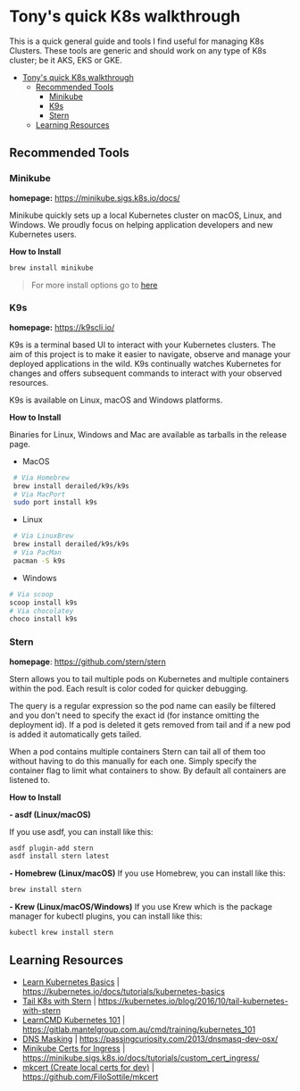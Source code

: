 # Tony's quick K8s walkthrough

This is a quick general guide and tools I find useful for managing K8s Clusters. These tools are generic and should work on any type of K8s cluster; be it AKS, EKS or GKE.

- [Tony's quick K8s walkthrough](#tonys-quick-k8s-walkthrough)
  - [Recommended Tools](#recommended-tools)
    - [Minikube](#minikube)
    - [K9s](#k9s)
    - [Stern](#stern)
  - [Learning Resources](#learning-resources)

## Recommended Tools

### Minikube
**homepage:** https://minikube.sigs.k8s.io/docs/

Minikube quickly sets up a local Kubernetes cluster on macOS, Linux, and Windows. We proudly focus on helping application developers and new Kubernetes users.

**How to Install**

```bash
brew install minikube
```
>For more install options go to [here](https://minikube.sigs.k8s.io/docs/start/)

### K9s 

**homepage:** https://k9scli.io/

K9s is a terminal based UI to interact with your Kubernetes clusters. The aim of this project is to make it easier to navigate, observe and manage your deployed applications in the wild. K9s continually watches Kubernetes for changes and offers subsequent commands to interact with your observed resources.

K9s is available on Linux, macOS and Windows platforms.

**How to Install**

Binaries for Linux, Windows and Mac are available as tarballs in the release page.

- MacOS

```bash
 # Via Homebrew
 brew install derailed/k9s/k9s
 # Via MacPort
 sudo port install k9s
```
- Linux

```bash
 # Via LinuxBrew
 brew install derailed/k9s/k9s
 # Via PacMan
 pacman -S k9s
```

- Windows

```bash
# Via scoop
scoop install k9s
# Via chocolatey
choco install k9s
```

### Stern

**homepage**: https://github.com/stern/stern

Stern allows you to tail multiple pods on Kubernetes and multiple containers within the pod. Each result is color coded for quicker debugging.

The query is a regular expression so the pod name can easily be filtered and you don't need to specify the exact id (for instance omitting the deployment id). If a pod is deleted it gets removed from tail and if a new pod is added it automatically gets tailed.

When a pod contains multiple containers Stern can tail all of them too without having to do this manually for each one. Simply specify the container flag to limit what containers to show. By default all containers are listened to.

**How to Install**

**- asdf (Linux/macOS)**

If you use asdf, you can install like this:
```bash
asdf plugin-add stern
asdf install stern latest
```
**- Homebrew (Linux/macOS)**
If you use Homebrew, you can install like this:

```bash
brew install stern
```

**- Krew (Linux/macOS/Windows)**
If you use Krew which is the package manager for kubectl plugins, you can install like this:

```bash
kubectl krew install stern
```


## Learning Resources

- [Learn Kubernetes Basics](https://kubernetes.io/docs/tutorials/kubernetes-basics) | https://kubernetes.io/docs/tutorials/kubernetes-basics
- [Tail K8s with Stern](https://kubernetes.io/blog/2016/10/tail-kubernetes-with-stern/) | https://kubernetes.io/blog/2016/10/tail-kubernetes-with-stern
- [LearnCMD Kubernetes 101](https://gitlab.mantelgroup.com.au/cmd/training/kubernetes_101) | https://gitlab.mantelgroup.com.au/cmd/training/kubernetes_101
- [DNS Masking](https://passingcuriosity.com/2013/dnsmasq-dev-osx/) | https://passingcuriosity.com/2013/dnsmasq-dev-osx/
- [Minikube Certs for Ingress](https://minikube.sigs.k8s.io/docs/tutorials/custom_cert_ingress/) | https://minikube.sigs.k8s.io/docs/tutorials/custom_cert_ingress/
- [mkcert (Create local certs for dev)](https://github.com/FiloSottile/mkcert) | https://github.com/FiloSottile/mkcert